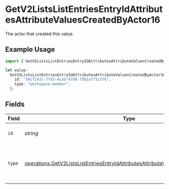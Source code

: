 # GetV2ListsListEntriesEntryIdAttributesAttributeValuesCreatedByActor16

The actor that created this value.

## Example Usage

```typescript
import { GetV2ListsListEntriesEntryIdAttributesAttributeValuesCreatedByActor16 } from "attio-js/models/operations/getv2listslistentriesentryidattributesattributevalues.js";

let value:
  GetV2ListsListEntriesEntryIdAttributesAttributeValuesCreatedByActor16 = {
    id: "50cf242c-7fa3-4cad-87d0-75b1af71c57b",
    type: "workspace-member",
  };
```

## Fields

| Field                                                                                                                                                                                        | Type                                                                                                                                                                                         | Required                                                                                                                                                                                     | Description                                                                                                                                                                                  |
| -------------------------------------------------------------------------------------------------------------------------------------------------------------------------------------------- | -------------------------------------------------------------------------------------------------------------------------------------------------------------------------------------------- | -------------------------------------------------------------------------------------------------------------------------------------------------------------------------------------------- | -------------------------------------------------------------------------------------------------------------------------------------------------------------------------------------------- |
| `id`                                                                                                                                                                                         | *string*                                                                                                                                                                                     | :heavy_minus_sign:                                                                                                                                                                           | An ID to identify the actor.                                                                                                                                                                 |
| `type`                                                                                                                                                                                       | [operations.GetV2ListsListEntriesEntryIdAttributesAttributeValuesCreatedByActorType16](../../models/operations/getv2listslistentriesentryidattributesattributevaluescreatedbyactortype16.md) | :heavy_minus_sign:                                                                                                                                                                           | The type of actor. [Read more information on actor types here](/docs/actors).                                                                                                                |